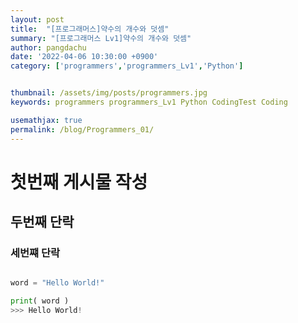 ```yaml
---
layout: post
title:  "[프로그래머스]약수의 개수와 덧셈"
summary: "[프로그래머스 Lv1]약수의 개수와 덧셈"
author: pangdachu
date: '2022-04-06 10:30:00 +0900'
category: ['programmers','programmers_Lv1','Python']


thumbnail: /assets/img/posts/programmers.jpg
keywords: programmers programmers_Lv1 Python CodingTest Coding

usemathjax: true
permalink: /blog/Programmers_01/
---
```


# 첫번째 게시물 작성
## 두번째 단락
### 세번쨰 단락 


```python

word = "Hello World!"

print( word )
>>> Hello World!

```


